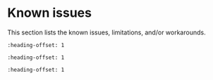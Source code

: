 # Known issues

This section lists the known issues, limitations, and/or workarounds.

```{include} /release/known_issues/cannot_add_sdk_components.md
:heading-offset: 1
```
```{include} /release/known_issues/safety_iec60730b.md
:heading-offset: 1
```
```{include} /release/known_issues/usbfs_controller.md
:heading-offset: 1
```